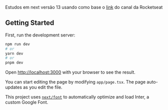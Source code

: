 Estudos em next versão 13 usando como base o [link](https://www.youtube.com/watch?v=0zl72thBKzo&list=WL&index=19&ab_channel=Rocketseat) do canal da Rocketseat

## Getting Started

First, run the development server:

```bash
npm run dev
# or
yarn dev
# or
pnpm dev
```

Open [http://localhost:3000](http://localhost:3000) with your browser to see the result.

You can start editing the page by modifying `app/page.tsx`. The page auto-updates as you edit the file.

This project uses [`next/font`](https://nextjs.org/docs/basic-features/font-optimization) to automatically optimize and load Inter, a custom Google Font.

#